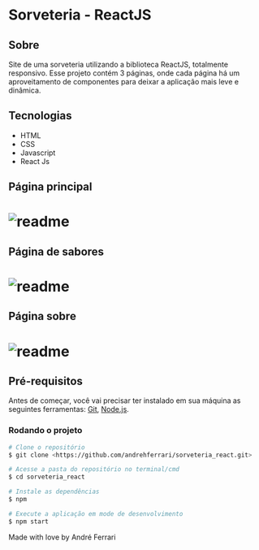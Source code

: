 <h1>Sorveteria - ReactJS</h1>

## Sobre
<p>Site de uma sorveteria utilizando a biblioteca ReactJS, totalmente responsivo. Esse projeto contém 3 páginas, onde cada página há um aproveitamento de componentes para deixar a aplicação mais leve e dinâmica.</p>

## Tecnologias 
- HTML
- CSS
- Javascript
- React Js

## Página principal
<h1>
    <img alt='readme' title='readme' src='./src/gifs/Home.gif'/>
</h1>

## Página de sabores
<h1>
    <img alt='readme' title='readme' src='./src/gifs/sabores.gif'/>
</h1>

## Página sobre
<h1>
    <img alt='readme' title='readme' src='./src/gifs/sobre.gif'/>
</h1>

## Pré-requisitos
Antes de começar, você vai precisar ter instalado em sua máquina as seguintes ferramentas:
[Git](https://git-scm.com), [Node.js](https://nodejs.org/en/).


### Rodando o projeto

```bash
# Clone o repositório
$ git clone <https://github.com/andrehferrari/sorveteria_react.git>

# Acesse a pasta do repositório no terminal/cmd
$ cd sorveteria_react

# Instale as dependências
$ npm

# Execute a aplicação em mode de desenvolvimento
$ npm start
```

Made with love by André Ferrari
